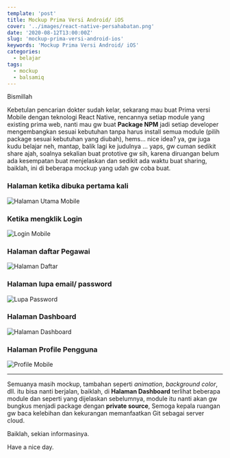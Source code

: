 ```yaml
---
template: 'post'
title: Mockup Prima Versi Android/ iOS
cover: '../images/react-native-persahabatan.png'
date: '2020-08-12T13:00:00Z'
slug: 'mockup-prima-versi-android-ios'
keywords: 'Mockup Prima Versi Android/ iOS'
categories:
  - belajar
tags:
  - mockup
  - balsamiq
---
```


Bismillah

Kebetulan pencarian dokter sudah kelar, sekarang mau buat Prima versi Mobile dengan teknologi React Native, rencannya setiap module yang existing prima web, nanti mau gw buat **Package NPM** jadi setiap developer mengembangkan sesuai kebutuhan tanpa harus install semua module (pilih package sesuai kebutuhan yang diubah), hems... nice idea? ya, gw juga kudu belajar neh, mantap, balik lagi ke judulnya ... yaps, gw cuman sedikit share ajah, soalnya sekalian buat prototive gw sih, karena diruangan belum ada kesempatan buat menjelaskan dan sedikit ada waktu buat sharing, baiklah, ini di beberapa mockup yang udah gw coba buat.

### Halaman ketika dibuka pertama kali

![Halaman Utama Mobile](../images/first.jpg)

### Ketika mengklik Login

![Login Mobile](../images/login.jpg)

### Halaman daftar Pegawai

![Halaman Daftar](../images/daftar.jpg)

### Halaman lupa email/ password

![Lupa Password](../images/lupa.jpg)

### Halaman Dashboard

![Halaman Dashboard](../images/dashboard.jpg)

### Halaman Profile Pengguna

![Profile Mobile](../images/profile.jpg)

---

Semuanya masih mockup, tambahan seperti _animation_, _background color_, dll. itu bisa nanti berjalan, baiklah, di **Halaman Dashboard** terlihat beberapa module dan seperti yang dijelaskan sebelumnya, module itu nanti akan gw bungkus menjadi package dengan **private source**, Semoga kepala ruangan gw baca kelebihan dan kekurangan memanfaatkan Git sebagai server cloud.

Baiklah, sekian informasinya.

Have a nice day.
